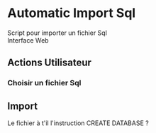 # Automatic Import Sql
Script pour importer un fichier Sql  
Interface Web 

## Actions Utilisateur
### Choisir un fichier Sql 

## Import 
Le fichier à t'il l'instruction CREATE DATABASE ? 